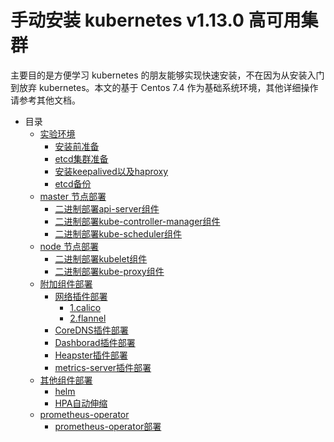 # 手动安装 kubernetes v1.13.0 高可用集群


   主要目的是方便学习 kubernetes 的朋友能够实现快速安装，不在因为从安装入门到放弃 kubernetes。本文的基于 Centos 7.4 作为基础系统环境，其他详细操作请参考其他文档。

* 目录
  * [实验环境]()
    * [安装前准备](./01.基础环境准备.md)
    * [etcd集群准备](./02.创建etcd集群.md)
    * [安装keepalived以及haproxy](./03.keepalived+haproxy负载.md)
    * [etcd备份](./ops/etcd/etcd_cluster_backup_recovery.md)
  * [master 节点部署]()
    * [二进制部署api-server组件](./04.kube-apiserver.md)
    * [二进制部署kube-controller-manager组件](./05.kube-controller-manager.md)
    * [二进制部署kube-scheduler组件](./06.kube-scheduler.md)
  * [node 节点部署]()
    * [二进制部署kubelet组件](./07.kubelet-node部署.md)
    * [二进制部署kube-proxy组件](./08.kube-proxy部署.md)
  * [附加组件部署]( )
    * [网络插件部署](二选一)
      * [1.calico](./09-1.calico网络设置.md)
      * [2.flannel](./09-2.flannel网络设置.md)
    * [CoreDNS插件部署](./10.coredns.md)
    * [Dashborad插件部署](./11.dashboard.md)
    * [Heapster插件部署](./12.heapster.md)
    * [metrics-server插件部署](./13.metrics-server.md)
  * [其他组件部署]( )
    * [helm](./15.helm安装部署.md)
    * [HPA自动伸缩](./14.hpa.md)
  * [prometheus-operator]( )
    * [prometheus-operator部署](./16.通过helm部署prometheusoperator监控.md)
